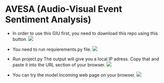 # AVESA (Audio-Visual Event Sentiment Analysis)

- In order to use this GIU first, you need to download this repo using this button.
![](img/download%20%button.png)

- You need to run requierements.py file.
![](img/396184259036.png)

- Run project.py The output will give you a local IP adress. Copy that and paste it into the URL section of your browser.
![](img/396184259036.png)

- You can try the model incoming web page on your browser.
![](img/396184259036.png)
